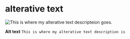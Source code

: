 # alterative text

![This is where my alterative text descripteion goes.](uppercase-jursikkk.png)

**Alt text** `This is where my alterative text description is`
